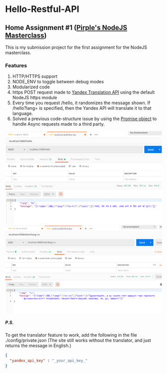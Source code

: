 # Hello-Restful-API

## Home Assignment #1 ([Pirple's NodeJS Masterclass](https://pirple.thinkific.com/))

This is my submission project for the first assignment for the NodeJS masterclass.

### Features
1. HTTP/HTTPS support
2. NODE_ENV to toggle between debug modes
3. Modularized code
4. https POST request made to [Yandex Translation API](https://tech.yandex.com/translate/) using the default NodeJS https module
5. Every time you request /hello, it randomizes the message shown. If /hello?lang= is specified, then the Yandex API will translate it to that language.
6. Solved a previous code-structure issue by using the [Promise object](https://developer.mozilla.org/en-US/docs/Web/JavaScript/Reference/Global_Objects/Promise) to handle Async requests made to a third party.

![Screenshot 1](./screenshots/screenshot_1.png)
![Screenshot 2](./screenshots/screenshot_2.png)

##### P.S.
To get the translator feature to work, add the following in the file ./config/private.json (The site still works without the translator, and just returns the message in English.)

```json
{
  "yandex_api_key" : "_your_api_key_" 
}
```

